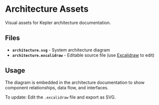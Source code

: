 # Architecture Assets

Visual assets for Kepler architecture documentation.

## Files

- **`architecture.svg`** - System architecture diagram
- **`architecture.excalidraw`** - Editable source file (use [Excalidraw](https://excalidraw.com/) to edit)

## Usage

The diagram is embedded in the architecture documentation to show component relationships, data flow, and interfaces.

To update: Edit the `.excalidraw` file and export as SVG.
